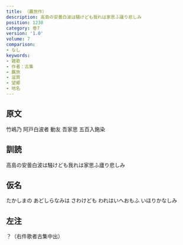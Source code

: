 ```yaml
---
title: （覊旅作）
description: 高島の安曇白波は騒けども我れは家思ふ廬り悲しみ
position: 1238
category: 巻7
version: '1.0'
volume: 7
comparison:
- なし
keywords:
- 雑歌
- 作者：古集
- 羈旅
- 滋賀
- 望郷
- 地名
---
```


## 原文

竹嶋乃 阿戸白波者 動友 吾家思 五百入鉇染

## 訓読

高島の安曇白波は騒けども我れは家思ふ廬り悲しみ

## 仮名

たかしまの あどしらなみは さわけども われはいへおもふ いほりかなしみ

## 左注

？（右件歌者古集中出）
